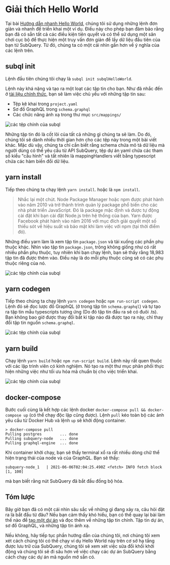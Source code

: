 # Giải thích Hello World

Tại bài [Hướng dẫn nhanh Hello World](helloworld-localhost.md), chúng tôi sử dụng những lệnh đơn giản và nhanh để triển khai một ví dụ. Điều này cho phép bạn đảm bảo rằng bạn đã có sẵn tất cả các điều kiện tiên quyết và có thể sử dụng một sân chơi cục bộ để thực hiện một truy vấn đơn giản để lấy dữ liệu đầu tiên của bạn từ SubQuery. Từ đó, chúng ta có một cái nhìn gần hơn về ý nghĩa của các lệnh trên.

## subql init

Lệnh đầu tiên chúng tôi chạy là `subql init subqlHelloWorld`.

Lệnh này khá nặng và tạo ra một loạt các tập tin cho bạn. Như đã nhắc đến ở [tài liệu chính thức](quickstart.md#configure-and-build-the-starter-project), bạn sẽ làm việc chủ yếu với những tập tin sau:

- Tệp kê khai trong `project.yaml`
- Sơ đồ GraphQL trong `schema.graphql`
- Các chức năng ánh xạ trong thư mục `src/mappings/`

![các tệp chính của subql](/assets/img/main_subql_files.png)

Những tập tin đó là cốt lõi của tất cả những gì chúng ta sẽ làm. Do đó, chúng tôi sẽ dành nhiều thời gian hơn cho các tệp này trong một bài viết khác. Mặc dù vậy, chúng ta chỉ cần biết rằng schema chứa mô tả dữ liệu mà người dùng có thể yêu cầu từ API SubQuery, tệp dự án yaml chứa các tham số kiểu "cấu hình" và tất nhiên là mappingHandlers viết bằng typescript chứa các hàm biến đổi dữ liệu.

## yarn install

Tiếp theo chúng ta chạy lệnh `yarn install`. hoặc là `npm install`.

> Nhắc lại một chút. Node Package Manager hoặc npm được phát hành vào năm 2010 và trở thành trình quản lý package phổ biến cho các nhà phát triển JavaScript. Đó là package mặc định và được tự động cài đặt khi bạn cài đặt Node.js trên hệ thống của bạn. Yarn được Facebook phát hành vào năm 2016 với mục đích giải quyết một số thiếu sót về hiệu suất và bảo mật khi làm việc với npm (tại thời điểm đó).

Những điều yarn làm là xem tập tin `package.json` và tải xuống các phần phụ thuộc khác. Nhìn vào tập tin `package.json`, trông không giống như có rất nhiều phần phụ thuộc, tuy nhiên khi bạn chạy lệnh, bạn sẽ thấy rằng 18,983 tập tin đã được thêm vào. Điều này là do mỗi phụ thuộc cũng sẽ có các phụ thuộc riêng của nó.

![các tệp chính của subql](/assets/img/dependencies.png)

## yarn codegen

Tiếp theo chúng ta chạy lệnh `yarn codegen` hoặc `npm run-script codegen`. Lệnh đó sẽ đọc lược đồ GraphQL (ở trong tập tin `schema.graphql`) và tự tạo ra tập tin mẫu typescripts tương ứng (Do đó tập tin đầu ra sẽ có đuôi .ts). Bạn không bao giờ được thay đổi bất kì tập nào đã được tạo ra này, chỉ thay đổi tập tin nguồn `schema.graphql`.

![các tệp chính của subql](/assets/img/typescript.png)

## yarn build

Chạy lệnh `yarn build` hoặc `npm run-script build`. Lệnh này rất quen thuộc với các lập trình viên có kinh nghiệm. Nó tạo ra một thư mục phân phối thực hiện những việc như tối ưu hóa mã chuẩn bị cho việc triển khai.

![các tệp chính của subql](/assets/img/distribution_folder.png)

## docker-compose

Bước cuối cùng là kết hợp các lệnh docker `docker-compose pull && docker-compose up` (có thể chạy độc lập cũng được). Lệnh `pull` kéo toàn bộ các ảnh yêu cầu từ Docker Hub và lệnh `up` sẽ khởi động container.

```shell
> docker-compose pull
Pulling postgres        ... done
Pulling subquery-node   ... done
Pulling graphql-engine  ... done
```

Khi container khởi chạy, bạn sẽ thấy terminal xổ ra rất nhiều dòng chữ thể hiện trạng thái của node và của GraphQL. Bạn sẽ thấy:

```
subquery-node_1   | 2021-06-06T02:04:25.490Z <fetch> INFO fetch block [1, 100]
```

mà bạn biết rằng nút SubQuery đã bắt đầu đồng bộ hóa.

## Tóm lược

Bây giờ bạn đã có một cái nhìn sâu sắc về những gì đang xảy ra, câu hỏi đặt ra là bắt đầu từ đâu? Nếu bạn cảm thấy khó hiểu, bạn có thể quay lại bài làm thế nào để [tạo một dự án](../create/introduction.md) và đọc thêm về những tập tin chính. Tập tin dự án, sơ đồ GraphQL, và những tập tin ánh xạ.

Nếu không, hãy tiếp tục phần hướng dẫn của chúng tôi, nơi chúng tôi xem xét cách chúng tôi có thể chạy ví dụ Hello World này trên cơ sở hạ tầng được lưu trữ của SubQuery, chúng tôi sẽ xem xét việc sửa đổi khối khởi động và chúng tôi sẽ đi sâu hơn về việc chạy các dự án SubQuery bằng cách chạy các dự án mã nguồn mở sẵn có.
